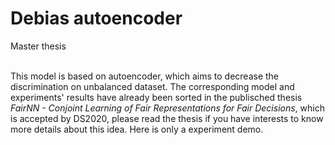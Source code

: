 # Debias autoencoder
Master thesis<br><br>

This model is based on autoencoder, which aims to decrease the discrimination on unbalanced dataset. The corresponding model and experiments' results have already been sorted in the publisched thesis *FairNN - Conjoint Learning of Fair Representations for Fair Decisions*, which is accepted by DS2020, please read the thesis if you have interests to know more details about this idea. Here is only a experiment demo.

